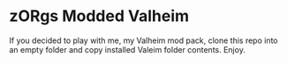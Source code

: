 # zORgs Modded Valheim
If you decided to play with me, my Valheim mod pack, clone this repo into an empty folder and copy installed Valeim folder contents. Enjoy.
